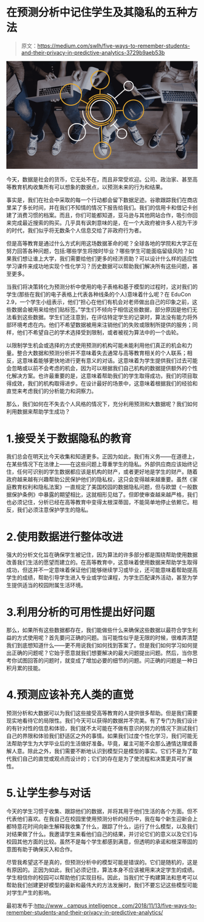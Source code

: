 # 在预测分析中记住学生及其隐私的五种方法

> 原文：<https://medium.com/swlh/five-ways-to-remember-students-and-their-privacy-in-predictive-analytics-3729b9aeb53b>

![](img/7d90124b5b9520025570227e23aa14e1.png)

今天，数据是社会的货币，它无处不在，而且非常受欢迎。公司、政治家、甚至高等教育机构收集所有可以想象的数据点，以预测未来的行为和结果。

事实是，我们在社会中采取的每一个行动都会留下数据足迹。谷歌跟踪我们在商店里呆了多长时间，并在我们不知情的情况下报告给我们。我们的信用卡和借记卡创建了消费习惯的档案。而且，你们可能都知道，亚马逊与其他网站合作，吸引你回来完成最近搜索的购买。几乎具有讽刺意味的是，在一个大政府被许多人视为干涉的时代，我们似乎将无数条个人信息交给了非政府行为者。

但是高等教育是通过什么方式利用这场数据革命的呢？全球各地的学院和大学正在努力回答各种问题，包括:哪些学生将按时毕业？哪些学生可能面临留级风险？如果我们想让谁上大学，我们需要给他们更多的经济资助？可以设计什么样的适应性学习课件来成功地实现个性化学习？历史数据可以帮助我们解决所有这些问题，甚至更多。

当我们将决策转化为预测分析中使用的电子表格和基于模型的过程时，这对我们的学生(那些在我们的电子表格上代表各种线条的个人)意味着什么呢？在 EduCon 2.9，一个学生小组表示，他们“担心在他们有机会对老师做出自己的印象之前，这些数据会被用来给他们贴标签。”学生们不倾向于相信这些数据，部分原因是他们无法看到这些数据。学生们还注意到，在评估特定学生的记录时，算法没有能力将外部环境考虑在内。他们不希望数据被用来注销他们的失败或限制所提供的服务；同样，他们不希望自己的学术选择受到限制，或者被视为算法中的一个齿轮。

以限制学生机会或选择的方式使用预测的机构可能未能利用他们真正的机会和力量。整合大数据和预测分析并不意味着失去通常与高等教育相关的个人联系；相反，这意味着能够更快地进行更有意义的对话。这意味着为学生提供我们过去可能会忽略或以前不会考虑的机会，因为可以根据我们自己机构的数据提供额外的个性化解决方案。也许最重要的是，这意味着帮助我们的学生取得成功，我们的项目取得成效，我们的机构取得进步。在设计最好的场景中，这意味着根据我们的经验和直觉来考虑我们的分析能力和洞察力。

那么，我们如何在不失去个人风格的情况下，充分利用预测和大数据呢？我们如何利用数据来帮助学生成功？

# 1.接受关于数据隐私的教育

我们总会在明天比今天收集和知道更多。正因为如此，我们有义务——在道德上，在某些情况下在法律上——在这些问题上尊重学生的隐私。外部供应商应该始终记住，任何可识别的学生数据都应该是机构的财产，或者更好地是学生的财产。随着政府越来越有兴趣帮助公民保护他们的隐私权，这只会变得越来越重要。虽然《家庭教育权利和隐私法案》一直规定了美国校园的数据隐私问题，但与欧盟《一般数据保护条例》中暴露的期望相比，这就相形见绌了。但即使审查越来越严格，我们也必须记住，分析已经在高等教育中变得太根深蒂固，不能简单地停止依赖它。相反，我们必须注意保护学生的隐私。

# 2.使用数据进行整体改进

强大的分析文化旨在确保学生被记住，因为算法的许多部分都是围绕帮助使用数据改善我们生活的愿望而建立的。在高等教育中，这意味着使用数据来帮助学生取得成功，但这并不一定意味着保证他们能够继续学习或毕业，还可能意味着帮助提高学生的成绩，帮助引导学生进入专业或学位课程，为学生匹配课外活动，甚至为学生提供适当的校园附属生活环境。

# 3.利用分析的可用性提出好问题

那么，如果所有这些数据都存在，我们能做些什么来确保这些数据以最符合学生利益的方式使用呢？首先要问正确的问题。当可能性似乎是无限的时候，很难弄清楚我们到底想知道什么——更不用说我们如何找到答案了。但是我们如何学习如何提出正确的问题呢？它始于愿意就我们想要解决的最大问题提出问题。然后，当你思考你试图回答的问题时，就变成了增加必要的细节的问题。问正确的问题是一种日积月累的技能。

# 4.预测应该补充人类的直觉

预测分析和大数据可以为我们这些接受高等教育的人提供很多帮助。但是我们需要现实地看待它的局限性。我们今天可以获得的数据并不完美。有了专门为我们设计的有针对性的信息和体验，我们就不太可能在不做有意识的努力的情况下测试我们自己的界限和体验我们舒适区之外的事情。如果我们过度个性化学习，我们可能无法帮助学生为大学毕业后的生活做好准备。毕竟，雇主可能不会那么通情达理或善解人意。除此之外，我们需要不断地认识到模型只是模型的事实。它们不是为了取代我们自己的直觉或观点而设计的；它们的存在是为了使流程和决策更具可扩展性。

# 5.让学生参与对话

今天的学生习惯于收集、跟踪他们的数据，并将其用于他们生活的各个方面。但不代表他们喜欢。在我自己在校园里使用预测分析的经历中，我在每个新生迎新会上都特意花时间向新生解释我收集了什么，跟踪了什么，运行了什么模型，以及我们对结果做了什么。我邀请学生来看他们自己的结果，并讨论它们的意义以及它们与校园其他方面的比较。虽然不是每个学生都感到满意，但透明的承诺和根深蒂固的意图有助于确保买入和合作。

尽管我希望这不是真的，但预测分析中的模型可能是错误的。它们是随机的，这是有原因的。正因为如此，我们必须记住，算法本身不应该被用来决定学生的成绩。学生相信你的校园可以帮助他们实现目标。因此，当我们忙于构建算法和思考可以帮助我们创建更好模型的最新和最伟大的方法发展时，我们不要忘记这些模型可能对学生产生的影响。

最初发布于:[http://www . campus intelligence . com/2018/11/13/five-ways-to-remember-students-and-their-privacy-in-predictive-analytics/](http://www.campusintelligence.com/2018/11/13/five-ways-to-remember-students-and-their-privacy-in-predictive-analytics/)